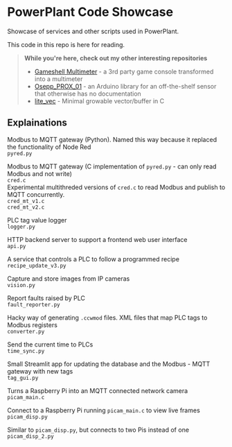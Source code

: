 # PowerPlant Code Showcase
Showcase of services and other scripts used in PowerPlant.

This code in this repo is here for reading.

> **While you're here, check out my other interesting repositories**
> - [Gameshell Multimeter](https://github.com/liamHowatt/Gameshell-Multimeter) - a 3rd party game console transformed into a multimeter
> - [Osepp_PROX_01](https://github.com/liamHowatt/Osepp_PROX_01) - an Arduino library for an off-the-shelf sensor that otherwise has no documentation
> - [lite_vec](https://github.com/liamHowatt/lite_vec) - Minimal growable vector/buffer in C

## Explainations

Modbus to MQTT gateway (Python). Named this way because it replaced the functionality of Node Red  
`pyred.py`  

Modbus to MQTT gateway (C implementation of `pyred.py` - can only read Modbus and not write)  
`cred.c`  
    Experimental multithreded versions of `cred.c` to read Modbus and publish to MQTT concurrently.  
    `cred_mt_v1.c`  
    `cred_mt_v2.c`  

PLC tag value logger  
`logger.py`

HTTP backend server to support a frontend web user interface  
`api.py`

A service that controls a PLC to follow a programmed recipe  
`recipe_update_v3.py`

Capture and store images from IP cameras  
`vision.py`

Report faults raised by PLC  
`fault_reporter.py`

Hacky way of generating `.ccwmod` files. XML files that map PLC tags to Modbus registers  
`converter.py`

Send the current time to PLCs  
`time_sync.py`

Small Streamlit app for updating the database and the Modbus - MQTT gateway with new tags  
`tag_gui.py`

Turns a Raspberry Pi into an MQTT connected network camera  
`picam_main.c`

Connect to a Raspberry Pi running `picam_main.c` to view live frames  
`picam_disp.py`

Similar to `picam_disp.py`, but connects to two Pis instead of one  
`picam_disp_2.py`